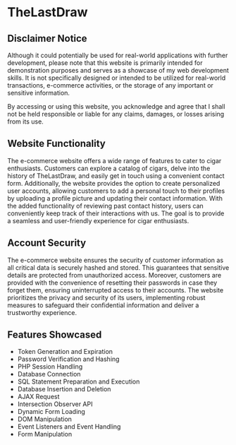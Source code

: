 # TheLastDraw

## Disclaimer Notice

Although it could potentially be used for real-world applications with further development, please note that this website is primarily intended for demonstration purposes and serves as a showcase of my web development skills. It is not specifically designed or intended to be utilized for real-world transactions, e-commerce activities, or the storage of any important or sensitive information.

By accessing or using this website, you acknowledge and agree that I shall not be held responsible or liable for any claims, damages, or losses arising from its use.

## Website Functionality

The e-commerce website offers a wide range of features to cater to cigar enthusiasts. 
Customers can explore a catalog of cigars, delve into the history of TheLastDraw, and easily get in touch using a convenient contact form. Additionally, the website provides the option to create personalized user accounts, allowing customers to add a personal touch to their profiles by uploading a profile picture and updating their contact information. With the added functionality of reviewing past contact history, users can conveniently keep track of their interactions with us. The goal is to provide a seamless and user-friendly experience for cigar enthusiasts.

## Account Security
The e-commerce website ensures the security of customer information as all critical data is securely hashed and stored. This guarantees that sensitive details are protected from unauthorized access. Moreover, customers are provided with the convenience of resetting their passwords in case they forget them, ensuring uninterrupted access to their accounts. The website prioritizes the privacy and security of its users, implementing robust measures to safeguard their confidential information and deliver a trustworthy experience.

## Features Showcased
  * Token Generation and Expiration
  * Password Verification and Hashing
  * PHP Session Handling
  * Database Connection
  * SQL Statement Preparation and Execution
  * Database Insertion and Deletion
  * AJAX Request
  * Intersection Observer API
  * Dynamic Form Loading
  * DOM Manipulation
  * Event Listeners and Event Handling
  * Form Manipulation
  
